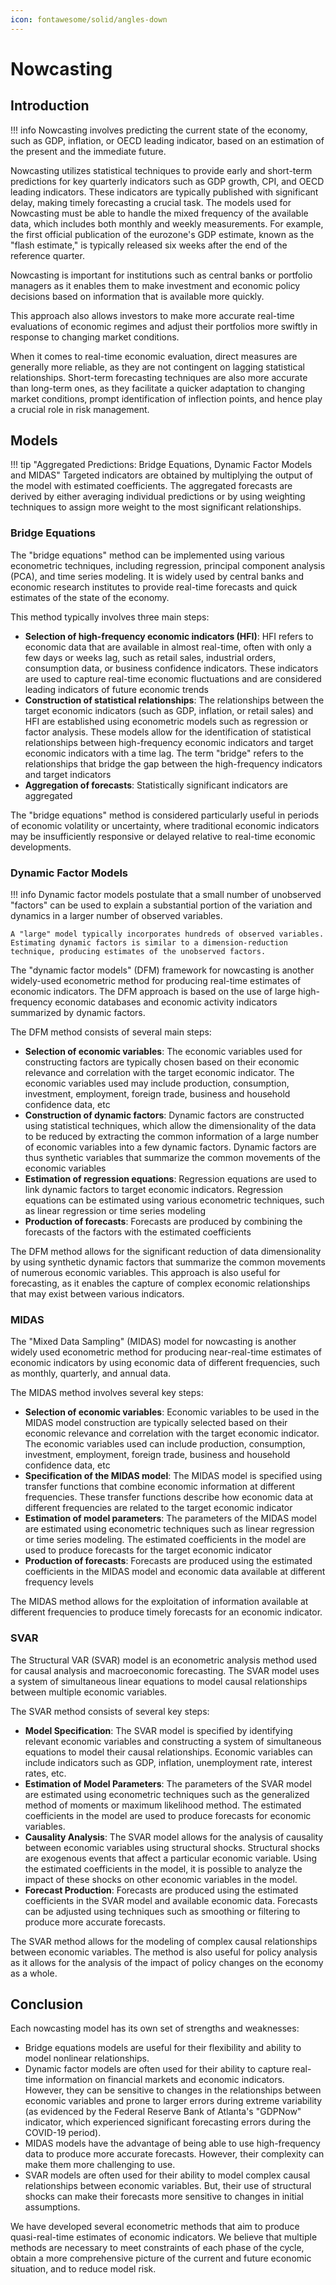 ```yaml
---
icon: fontawesome/solid/angles-down
---
```


# Nowcasting

## Introduction

!!! info
    Nowcasting involves predicting the current state of the economy, such as GDP, inflation, or OECD leading indicator, based on an estimation of the present and the immediate future.

Nowcasting utilizes statistical techniques to provide early and short-term predictions for key quarterly indicators such as GDP growth, CPI, and OECD leading indicators. These indicators are typically published with significant delay, making timely forecasting a crucial task. The models used for Nowcasting must be able to handle the mixed frequency of the available data, which includes both monthly and weekly measurements. For example, the first official publication of the eurozone's GDP estimate, known as the "flash estimate," is typically released six weeks after the end of the reference quarter.

Nowcasting is important for institutions such as central banks or portfolio managers as it enables them to make investment and economic policy decisions based on information that is available more quickly.

This approach also allows investors to make more accurate real-time evaluations of economic regimes and adjust their portfolios more swiftly in response to changing market conditions.

When it comes to real-time economic evaluation, direct measures are generally more reliable, as they are not contingent on lagging statistical relationships. Short-term forecasting techniques are also more accurate than long-term ones, as they facilitate a quicker adaptation to changing market conditions, prompt identification of inflection points, and hence play a crucial role in risk management.

## Models

!!! tip "Aggregated Predictions: Bridge Equations, Dynamic Factor Models and MIDAS"
    Targeted indicators are obtained by multiplying the output of the model with estimated coefficients. The aggregated forecasts are derived by either averaging individual predictions or by using weighting techniques to assign more weight to the most significant relationships.

### Bridge Equations

The "bridge equations" method can be implemented using various econometric techniques, including regression, principal component analysis (PCA), and time series modeling. It is widely used by central banks and economic research institutes to provide real-time forecasts and quick estimates of the state of the economy.

This method typically involves three main steps:

* **Selection of high-frequency economic indicators (HFI)**: HFI refers to economic data that are available in almost real-time, often with only a few days or weeks lag, such as retail sales, industrial orders, consumption data, or business confidence indicators. These indicators are used to capture real-time economic fluctuations and are considered leading indicators of future economic trends
* **Construction of statistical relationships**: The relationships between the target economic indicators (such as GDP, inflation, or retail sales) and HFI are established using econometric models such as regression or factor analysis. These models allow for the identification of statistical relationships between high-frequency economic indicators and target economic indicators with a time lag. The term "bridge" refers to the relationships that bridge the gap between the high-frequency indicators and target indicators
* **Aggregation of forecasts**: Statistically significant indicators are aggregated

The "bridge equations" method is considered particularly useful in periods of economic volatility or uncertainty, where traditional economic indicators may be insufficiently responsive or delayed relative to real-time economic developments.

### Dynamic Factor Models

!!! info
    Dynamic factor models postulate that a small number of unobserved "factors" can be used to explain a substantial portion of the variation and dynamics in a larger number of observed variables. 

    A "large" model typically incorporates hundreds of observed variables. Estimating dynamic factors is similar to a dimension-reduction technique, producing estimates of the unobserved factors.

The "dynamic factor models" (DFM) framework for nowcasting is another widely-used econometric method for producing real-time estimates of economic indicators. The DFM approach is based on the use of large high-frequency economic databases and economic activity indicators summarized by dynamic factors.

The DFM method consists of several main steps:

* **Selection of economic variables**: The economic variables used for constructing factors are typically chosen based on their economic relevance and correlation with the target economic indicator. The economic variables used may include production, consumption, investment, employment, foreign trade, business and household confidence data, etc
* **Construction of dynamic factors**: Dynamic factors are constructed using statistical techniques, which allow the dimensionality of the data to be reduced by extracting the common information of a large number of economic variables into a few dynamic factors. Dynamic factors are thus synthetic variables that summarize the common movements of the economic variables
* **Estimation of regression equations**: Regression equations are used to link dynamic factors to target economic indicators. Regression equations can be estimated using various econometric techniques, such as linear regression or time series modeling
* **Production of forecasts**: Forecasts are produced by combining the forecasts of the factors with the estimated coefficients

The DFM method allows for the significant reduction of data dimensionality by using synthetic dynamic factors that summarize the common movements of numerous economic variables. This approach is also useful for forecasting, as it enables the capture of complex economic relationships that may exist between various indicators.

### MIDAS

The "Mixed Data Sampling" (MIDAS) model for nowcasting is another widely used econometric method for producing near-real-time estimates of economic indicators by using economic data of different frequencies, such as monthly, quarterly, and annual data.

The MIDAS method involves several key steps:

* **Selection of economic variables**: Economic variables to be used in the MIDAS model construction are typically selected based on their economic relevance and correlation with the target economic indicator. The economic variables used can include production, consumption, investment, employment, foreign trade, business and household confidence data, etc
* **Specification of the MIDAS model**: The MIDAS model is specified using transfer functions that combine economic information at different frequencies. These transfer functions describe how economic data at different frequencies are related to the target economic indicator
* **Estimation of model parameters**: The parameters of the MIDAS model are estimated using econometric techniques such as linear regression or time series modeling. The estimated coefficients in the model are used to produce forecasts for the target economic indicator
* **Production of forecasts**: Forecasts are produced using the estimated coefficients in the MIDAS model and economic data available at different frequency levels
  
The MIDAS method allows for the exploitation of information available at different frequencies to produce timely forecasts for an economic indicator.

### SVAR

The Structural VAR (SVAR) model is an econometric analysis method used for causal analysis and macroeconomic forecasting. The SVAR model uses a system of simultaneous linear equations to model causal relationships between multiple economic variables.

The SVAR method consists of several key steps:

* **Model Specification**: The SVAR model is specified by identifying relevant economic variables and constructing a system of simultaneous equations to model their causal relationships. Economic variables can include indicators such as GDP, inflation, unemployment rate, interest rates, etc.
* **Estimation of Model Parameters**: The parameters of the SVAR model are estimated using econometric techniques such as the generalized method of moments or maximum likelihood method. The estimated coefficients in the model are used to produce forecasts for economic variables.
* **Causality Analysis**: The SVAR model allows for the analysis of causality between economic variables using structural shocks. Structural shocks are exogenous events that affect a particular economic variable. Using the estimated coefficients in the model, it is possible to analyze the impact of these shocks on other economic variables in the model.
* **Forecast Production**: Forecasts are produced using the estimated coefficients in the SVAR model and available economic data. Forecasts can be adjusted using techniques such as smoothing or filtering to produce more accurate forecasts.
  
The SVAR method allows for the modeling of complex causal relationships between economic variables. The method is also useful for policy analysis as it allows for the analysis of the impact of policy changes on the economy as a whole.

## Conclusion

Each nowcasting model has its own set of strengths and weaknesses:

* Bridge equations models are useful for their flexibility and ability to model nonlinear relationships.
* Dynamic factor models are often used for their ability to capture real-time information on financial markets and economic indicators. However, they can be sensitive to changes in the relationships between economic variables and prone to larger errors during extreme variability (as evidenced by the Federal Reserve Bank of Atlanta's "GDPNow" indicator, which experienced significant forecasting errors during the COVID-19 period).
* MIDAS models have the advantage of being able to use high-frequency data to produce more accurate forecasts. However, their complexity can make them more challenging to use.
* SVAR models are often used for their ability to model complex causal relationships between economic variables. But, their use of structural shocks can make their forecasts more sensitive to changes in initial assumptions.

We have developed several econometric methods that aim to produce quasi-real-time estimates of economic indicators. We believe that multiple methods are necessary to meet constraints of each phase of the cycle, obtain a more comprehensive picture of the current and future economic situation, and to reduce model risk.